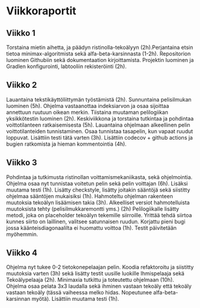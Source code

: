 # Viikkoraportit

## Viikko 1

Torstaina mietin aihetta, ja päädyn ristinolla-tekoälyyn (2h).Perjantaina etsin tietoa minimax-algoritmista sekä alfa-beta-karsinnasta (1-2h). Repositorion luominen Githubiin sekä dokumentaation kirjoittamista. Projektin luominen ja Gradlen konfigurointi, labtooliin rekisteröinti (2h).

## Viikko 2

Lauantaina tekstikäyttöliittymän työstämistä (2h). Sunnuntaina pelisilmukan luominen (5h). Ohjelma vastaanottaa indeksiarvon ja osaa sijoittaa annettuun ruutuun oikean merkin. Tiistaina muutaman pelilogiikan yksikkötestin luominen (2h). Keskiviikkona ja torstaina tutkintaa ja pohdintaa voittotilanteen ratkaisemisesta (5h). Lauantaina ohjelmaan alkeellinen pelin voittotilanteiden tunnistaminen. Osaa tunnistaa tasapelin, kun vapaat ruudut loppuvat. Lisättiin testi tätä varten (3h). Lisättiin codecov + github actions ja bugien ratkomista ja hieman kommentointia (4h). 

## Viikko 3
Pohdintaa ja tutkimusta ristinollan voittamismekaniikasta, sekä ohjelmointia. Ohjelma osaa nyt tunnistaa voitetun pelin sekä pelin voittajan (6h). Lisäksi muutama testi (1h). Lisätty checkstyle, lisätty joitakin sääntöjä sekä siistitty ohjelmaa sääntöjen mukaisiksi (1h). Hahmoteltu ohjelman rakenteen muutoksia tekoälyn lisäämisen takia (3h). Alkeelliset versiot hahmotelluista muutoksista tehty (pelisilmukkaremontti yms.) (2h)  Pelilogiikalle lisätty metodi, joka on placeholder tekoälyn tekemille siirroille. Yrittää tehdä siirtoa kunnes siirto on laillinen, valitsee satunnaisen ruudun. Korjattu pieni bugi jossa käänteisdiagonaalilta ei huomattu voittoa (1h). Testit päivitetään myöhemmin.

## Viikko 4
Ohjelma nyt tukee 0-2 tietokonepelaajan pelin. Koodia refaktoroitu ja siistitty muutoksia varten (3h) sekä lisätty testit uusille luokille Ihmispelaaja sekä Tekoälypelaaja (2h). Minimaxia tutkittu ja toteutettu ohjelmaan (10h). Ohjelma osaa pelata 3x3 laudalla sekä ihminen vastaan tekoäly että tekoäly vastaan tekoäly (tässä vaiheessa melko hidas. Nopeutunee alfa-beta-karsinnan myötä). Lisättiin muutama testi (1h).
